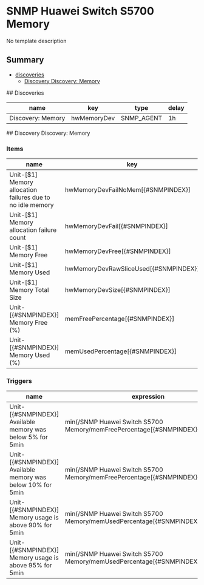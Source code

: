 # SNMP Huawei Switch S5700 Memory
No template description
## Summary
* [discoveries](#discoveries)
  * [Discovery Discovery: Memory ](#discovery_discovery:_memory
)
<a name="discoveries" />
## Discoveries

| name | key | type | delay |
| ------------- |------------- |------------- |------------- |
| Discovery: Memory | hwMemoryDev | SNMP_AGENT | 1h |

<a name="discovery_discovery:_memory" />
## Discovery Discovery: Memory

### Items

| name | key | type |
| ------------- |------------- |------------- |
| Unit-[$1] Memory allocation failures due to no idle memory | hwMemoryDevFailNoMem[{#SNMPINDEX}] | SNMP_AGENT |
| Unit-[$1] Memory allocation failure count | hwMemoryDevFail[{#SNMPINDEX}] | SNMP_AGENT |
| Unit-[$1] Memory Free | hwMemoryDevFree[{#SNMPINDEX}] | SNMP_AGENT |
| Unit-[$1] Memory Used | hwMemoryDevRawSliceUsed[{#SNMPINDEX}] | SNMP_AGENT |
| Unit-[$1] Memory Total Size | hwMemoryDevSize[{#SNMPINDEX}] | SNMP_AGENT |
| Unit-[{#SNMPINDEX}] Memory Free (%) | memFreePercentage[{#SNMPINDEX}] | CALCULATED |
| Unit-[{#SNMPINDEX}] Memory Used (%) | memUsedPercentage[{#SNMPINDEX}] | CALCULATED |

### Triggers

| name | expression | priority |
| ------------- |------------- |------------- |
| Unit-[{#SNMPINDEX}] Available memory was below 5% for 5min | min(/SNMP Huawei Switch S5700 Memory/memFreePercentage[{#SNMPINDEX}],5m)<=5 | HIGH |
| Unit-[{#SNMPINDEX}] Available memory was below 10% for 5min | min(/SNMP Huawei Switch S5700 Memory/memFreePercentage[{#SNMPINDEX}],5m)<=10 | WARNING |
| Unit-[{#SNMPINDEX}] Memory usage is above 90% for 5min | min(/SNMP Huawei Switch S5700 Memory/memUsedPercentage[{#SNMPINDEX}],5m)>=90 | WARNING |
| Unit-[{#SNMPINDEX}] Memory usage is above 95% for 5min | min(/SNMP Huawei Switch S5700 Memory/memUsedPercentage[{#SNMPINDEX}],5m)>=95 | HIGH |
